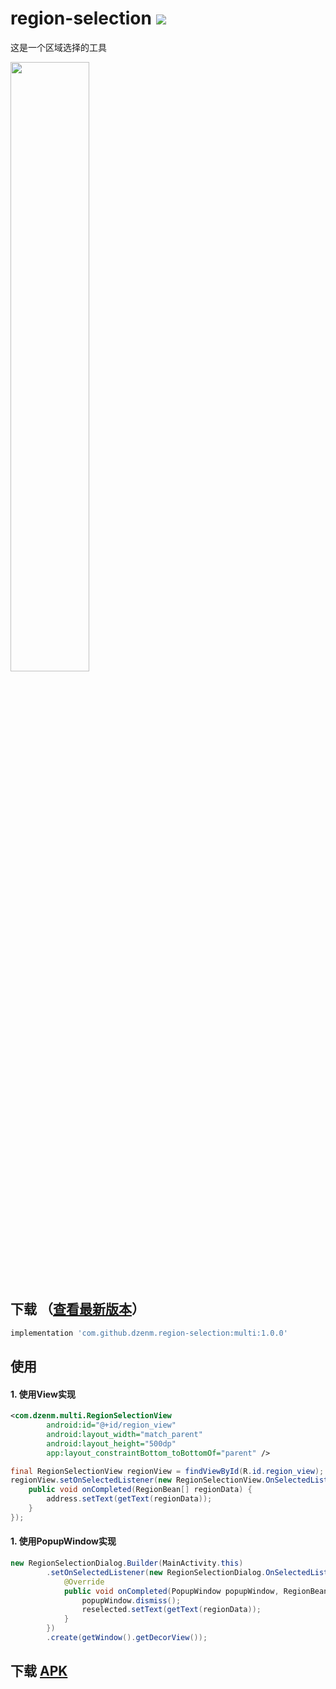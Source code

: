 # region-selection [![](https://jitpack.io/v/dzenm/region-selection.svg)](https://jitpack.io/#dzenm/region-selection)

这是一个区域选择的工具

<img src="https://github.com/dzenm/region-selection/blob/master/pic/pic.gif?raw=true" width="50%" >

## 下载 （[查看最新版本](https://github.com/dzenm/region-selection/releases/latest)）

```groovy
implementation 'com.github.dzenm.region-selection:multi:1.0.0'
```

## 使用

#### 1. 使用View实现
```xml
<com.dzenm.multi.RegionSelectionView
        android:id="@+id/region_view"
        android:layout_width="match_parent"
        android:layout_height="500dp"
        app:layout_constraintBottom_toBottomOf="parent" />
```
```java
final RegionSelectionView regionView = findViewById(R.id.region_view);
regionView.setOnSelectedListener(new RegionSelectionView.OnSelectedListener() {
    public void onCompleted(RegionBean[] regionData) {
        address.setText(getText(regionData));
    }
});

```
#### 1. 使用PopupWindow实现
```java
new RegionSelectionDialog.Builder(MainActivity.this)
        .setOnSelectedListener(new RegionSelectionDialog.OnSelectedListener() {
            @Override
            public void onCompleted(PopupWindow popupWindow, RegionBean[] regionData) {
                popupWindow.dismiss();
                reselected.setText(getText(regionData));
            }
        })
        .create(getWindow().getDecorView());
```

## 下载 [APK](https://github-production-release-asset-2e65be.s3.amazonaws.com/281135592/9f713f80-cad7-11ea-9313-a2a201ae8c1a?X-Amz-Algorithm=AWS4-HMAC-SHA256&X-Amz-Credential=AKIAIWNJYAX4CSVEH53A%2F20200720%2Fus-east-1%2Fs3%2Faws4_request&X-Amz-Date=20200720T143007Z&X-Amz-Expires=300&X-Amz-Signature=423fa6a5ed5a7a24bd24bb10b6d0092c1457a83b29e49fe0b6a98f1a418c2c06&X-Amz-SignedHeaders=host&actor_id=28523411&repo_id=281135592&response-content-disposition=attachment%3B%20filename%3Dapp-debug.apk&response-content-type=application%2Fvnd.android.package-archive)

